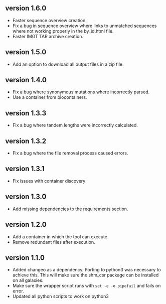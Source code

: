 version 1.6.0
-------------
+ Faster sequence overview creation.
+ Fix a bug in sequence overview where links to unmatched sequences where not
  working properly in the by_id.html file.
+ Faster IMGT TAR archive creation.

version 1.5.0
-------------
+ Add an option to download all output files in a zip file.

version 1.4.0
-------------
+ Fix a bug where synonymous mutations where incorrectly parsed.
+ Use a container from biocontainers.

version 1.3.3
-------------
+ Fix a bug where tandem lengths were incorrectly calculated.

version 1.3.2
-------------
+ Fix a bug where the file removal process caused errors.

version 1.3.1
-------------
+ Fix issues with container discovery

version 1.3.0
-------------
+ Add missing dependencies to the requirements section.

version 1.2.0
-------------
+ Add a container in which the tool can execute.
+ Remove redundant files after execution.

version 1.1.0
-------------
+ Added changeo as a dependency. Porting to python3 was necessary to achieve 
  this. This will make sure the shm_csr package can be installed on all 
  galaxies.
+ Make sure the wrapper script runs with `set -e -o pipefail` and fails on 
  error.
+ Updated all python scripts to work on python3

